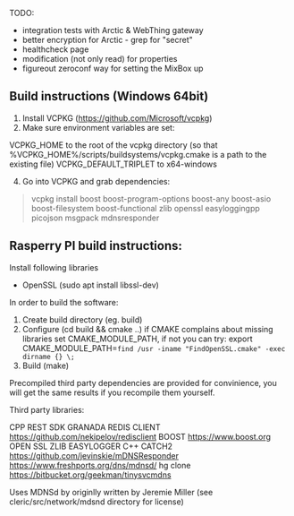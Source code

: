 TODO:
 - integration tests with Arctic & WebThing gateway
 - better encryption for Arctic - grep for "secret"
 - healthcheck page
 - modification (not only read) for properties
 - figureout zeroconf way for setting the MixBox up

Build instructions (Windows 64bit)
-------------------------------------------------------------------------------------------
1. Install VCPKG (https://github.com/Microsoft/vcpkg)
2. Make sure environment variables are set:

VCPKG_HOME to the root of the vcpkg directory (so that %VCPKG_HOME%/scripts/buildsystems/vcpkg.cmake is a path to the existing file)
VCPKG_DEFAULT_TRIPLET to x64-windows

4. Go into VCPKG and grab dependencies:

> vcpkg install boost boost-program-options boost-any boost-asio boost-filesystem boost-functional zlib openssl easyloggingpp picojson msgpack mdnsresponder


Rasperry PI build instructions:
-------------------------------------------------------------------------------------------

Install following libraries
 - OpenSSL (sudo apt install libssl-dev)
 
In order to build the software:
1. Create build directory (eg. build)
2. Configure (cd build && cmake ..) 
	if CMAKE complains about missing libraries set CMAKE_MODULE_PATH, if not you can try: export CMAKE_MODULE_PATH=`find /usr -iname "FindOpenSSL.cmake" -exec dirname {} \;`
3. Build (make)

Precompiled third party dependencies are provided for convinience, you will get the same results if you recompile them yourself.


Third party libraries:

CPP REST SDK
GRANADA
REDIS CLIENT https://github.com/nekipelov/redisclient
BOOST https://www.boost.org
OPEN SSL
ZLIB
EASYLOGGER C++
CATCH2
https://github.com/jevinskie/mDNSResponder
https://www.freshports.org/dns/mdnsd/
hg clone https://bitbucket.org/geekman/tinysvcmdns

Uses MDNSd by originlly written by Jeremie Miller (see cleric/src/network/mdsnd directory for license)
